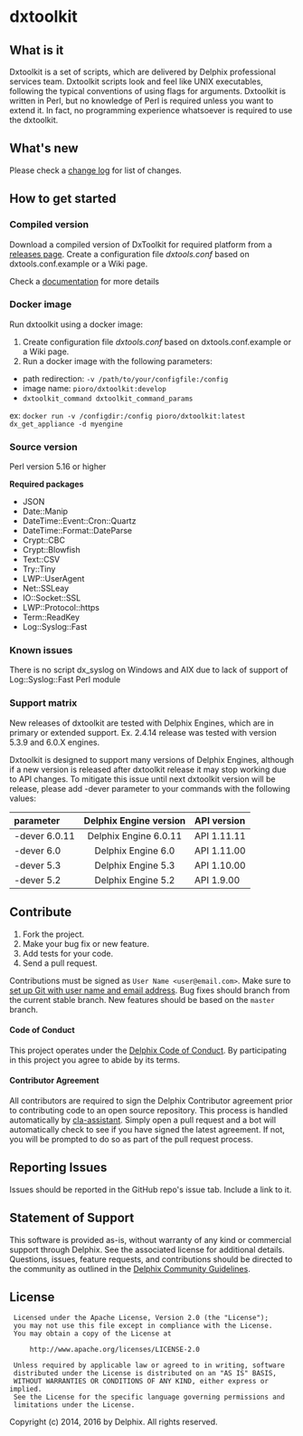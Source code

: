 # dxtoolkit

## What is it

Dxtoolkit is a set of scripts, which are delivered by Delphix professional services team.
Dxtoolkit scripts look and feel like UNIX executables, following the typical conventions of using flags for arguments.  Dxtoolkit is written in Perl, but no knowledge of Perl is required unless you want to extend it.  In fact, no programming experience whatsoever is required to use the dxtoolkit.

## What's new

Please check a [change log](https://github.com/delphix/dxtoolkit/blob/master/CHANGELOG.md) for list of changes.

## How to get started
### Compiled version

Download a compiled version of DxToolkit for required platform from a [releases  page](https://github.com/delphix/dxtoolkit/releases).
Create a configuration file *dxtools.conf* based on dxtools.conf.example or a Wiki page.

Check a [documentation](https://github.com/delphix/dxtoolkit/wiki) for more details


### Docker image

Run dxtoolkit using a docker image:
1. Create configuration file *dxtools.conf* based on dxtools.conf.example or a Wiki page.
2. Run a docker image with the following parameters:
  * path redirection: `-v /path/to/your/configfile:/config`
  * image name: `pioro/dxtoolkit:develop`
  * `dxtoolkit_command dxtoolkit_command_params`


   ex: `docker run -v /configdir:/config pioro/dxtoolkit:latest dx_get_appliance -d myengine`


### Source version

Perl version 5.16 or higher

**Required packages**
- JSON
- Date::Manip
- DateTime::Event::Cron::Quartz
- DateTime::Format::DateParse
- Crypt::CBC
- Crypt::Blowfish
- Text::CSV
- Try::Tiny
- LWP::UserAgent
- Net::SSLeay
- IO::Socket::SSL
- LWP::Protocol::https
- Term::ReadKey
- Log::Syslog::Fast


### Known issues

There is no script dx_syslog on Windows and AIX due to lack of support of Log::Syslog::Fast Perl module


### Support matrix

New releases of dxtoolkit are tested with Delphix Engines, which are in primary or extended support.
Ex. 2.4.14 release was tested with version 5.3.9 and 6.0.X engines.

Dxtoolkit is designed to support many versions of Delphix Engines, although if a new version is released after dxtoolkit release
it may stop working due to API changes. To mitigate this issue until next dxtoolkit version will be release, please add
-dever parameter to your commands with the following values:

|parameter|Delphix Engine version|API version|
| :---    |     :---:            | :---      |
| -dever 6.0.11| Delphix Engine 6.0.11 | API 1.11.11|
| -dever 6.0| Delphix Engine 6.0 | API 1.11.00|
| -dever 5.3| Delphix Engine 5.3 | API 1.10.00|
| -dever 5.2| Delphix Engine 5.2 | API 1.9.00|



## <a id="contribute"></a>Contribute

1.  Fork the project.
2.  Make your bug fix or new feature.
3.  Add tests for your code.
4.  Send a pull request.

Contributions must be signed as `User Name <user@email.com>`. Make sure to [set up Git with user name and email address](https://git-scm.com/book/en/v2/Getting-Started-First-Time-Git-Setup). Bug fixes should branch from the current stable branch. New features should be based on the `master` branch.

#### <a id="code-of-conduct"></a>Code of Conduct

This project operates under the [Delphix Code of Conduct](https://delphix.github.io/code-of-conduct.html). By participating in this project you agree to abide by its terms.

#### <a id="contributor-agreement"></a>Contributor Agreement

All contributors are required to sign the Delphix Contributor agreement prior to contributing code to an open source repository. This process is handled automatically by [cla-assistant](https://cla-assistant.io/). Simply open a pull request and a bot will automatically check to see if you have signed the latest agreement. If not, you will be prompted to do so as part of the pull request process.


## <a id="reporting_issues"></a>Reporting Issues

Issues should be reported in the GitHub repo's issue tab. Include a link to it.

## <a id="statement-of-support"></a>Statement of Support

This software is provided as-is, without warranty of any kind or commercial support through Delphix. See the associated license for additional details. Questions, issues, feature requests, and contributions should be directed to the community as outlined in the [Delphix Community Guidelines](https://delphix.github.io/community-guidelines.html).


## <a id="license"></a>License
```
 Licensed under the Apache License, Version 2.0 (the "License");
 you may not use this file except in compliance with the License.
 You may obtain a copy of the License at

     http://www.apache.org/licenses/LICENSE-2.0

 Unless required by applicable law or agreed to in writing, software
 distributed under the License is distributed on an "AS IS" BASIS,
 WITHOUT WARRANTIES OR CONDITIONS OF ANY KIND, either express or implied.
 See the License for the specific language governing permissions and
 limitations under the License.
```
Copyright (c) 2014, 2016 by Delphix. All rights reserved.

